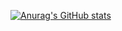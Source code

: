[![Anurag's GitHub stats](https://github-readme-stats.vercel.app/api?username=thanhtung060201)](https://github.com/anuraghazra/github-readme-stats)
